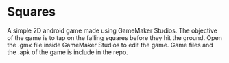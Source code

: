 # Squares
A simple 2D android game made using GameMaker Studios. The objective of the game is to tap on the falling squares before they hit the ground. Open the .gmx file inside GameMaker Studios to edit the game. Game files and the .apk of the game is include in the repo.
